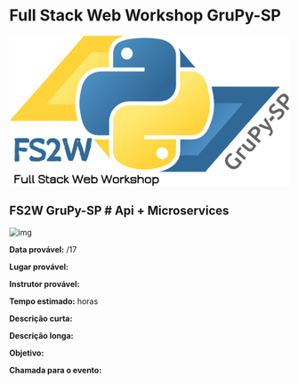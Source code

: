 # Full Stack Web Workshop GruPy-SP

![fs2w](img/fs2w.png)

## FS2W GruPy-SP # Api + Microservices

![img](https://www8.twu.ca/divisions/information-technology/user-support/under-construction.jpg)

**Data provável:** /17

**Lugar provável:** 

**Instrutor provável:** 

**Tempo estimado:**  horas

**Descrição curta:**


**Descrição longa:**


**Objetivo:**



**Chamada para o evento:**

